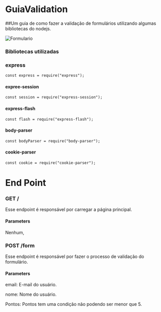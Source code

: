 # GuiaValidation
##Um guia de como fazer a validação de formulários utilizando algumas bibliotecas do nodejs.

![Formulario](https://user-images.githubusercontent.com/50187031/90700630-ad43ed00-e25c-11ea-9b1c-4c73902425f1.png)

### Bibliotecas utilizadas

### express
```
const express = require("express");
```
#### expree-session

```
const session = require("express-session");
```

#### express-flash

```
const flash = require("express-flash");
```

#### body-parser

```
const bodyParser = require("body-parser");
```

#### cookie-parser
```
const cookie = require("cookie-parser");
```
# End Point

### GET /
Esse endpoint é responsável por carregar a página principal.
#### Parameters
Nenhum,

### POST /form
Esse endpoint é responsável por fazer o processo de validação do formulário.
#### Parameters
email: E-mail do usuário.

nome: Nome do usuário.

Pontos: Pontos tem uma condição não podendo ser menor que 5.

